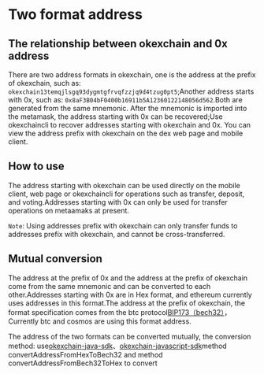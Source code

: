 # Two format address

## The relationship between okexchain and 0x address
There are two address formats in okexchain, one is the address at the prefix of okexchain, such as: `okexchain13temqjlsgq93dygmtgfrvqfzzjq9d4tzug0pt5`;Another address starts with 0x, such as: `0x8aF3B04bF0400b16911b5A12360122148056d562`.Both are generated from the same mnemonic. After the mnemonic is imported into the metamask, the address starting with 0x can be recovered;Use okexchaincli to recover addresses starting with okexchain and 0x. You can view the address prefix with okexchain on the dex web page and mobile client.

## How to use
The address starting with okexchain can be used directly on the mobile client, web page or okexchaincli for operations such as transfer, deposit, and voting.Addresses starting with 0x can only be used for transfer operations on metaamaks at present.

`Note`: Using addresses prefix with okexchain can only transfer funds to addresses prefix with okexchain, and cannot be cross-transferred.

## Mutual conversion
The address at the prefix of 0x and the address at the prefix of okexchain come from the same mnemonic and can be converted to each other.Addresses starting with 0x are in Hex format, and ethereum currently uses addresses in this format.The address at the prefix of okexchain, the format specification comes from the btc protocol[BIP173（bech32）](https://github.com/bitcoin/bitcoin/pull/11167)，Currently btc and cosmos are using this format address.

The address of the two formats can be converted mutually, the conversion method: use[okexchain-java-sdk](https://github.com/okex/okexchain-java-sdk/blob/release/v0.16.4/src/main/java/com/okexchain/utils/crypto/AddressUtil.java)、[okexchain-javascript-sdk](https://github.com/okex/okexchain-javascript-sdk/blob/master/src/crypto/index.js)method convertAddressFromHexToBech32 and method convertAddressFromBech32ToHex to convert
